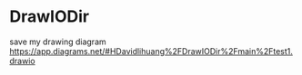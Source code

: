 # DrawIODir
save my drawing diagram
https://app.diagrams.net/#HDavidlihuang%2FDrawIODir%2Fmain%2Ftest1.drawio
